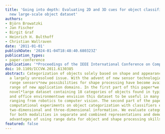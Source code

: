 ```yaml
---
title: 'Going into depth: Evaluating 2D and 3D cues for object classification on a
  new large-scale object dataset'
authors:
- Björn Browatzki
- Jan Fischer
- Birgit Graf
- Heinrich H. Bulthoff
- Christian Wallraven
date: '2011-01-01'
publishDate: '2024-01-04T18:48:40.680323Z'
publication_types:
- paper-conference
publication: '*Proceedings of the IEEE International Conference on Computer Vision*'
doi: 10.1109/ICCVW.2011.6130385
abstract: Categorization of objects solely based on shape and appearance is still
  a largely unresolved issue. With the advent of new sensor technologies*such as consumer-level
  range sensors*new possibilities for shape processing have become available for a
  range of new application domains. In the first part of this paper*we introduce a
  novel*large dataset containing 18 categories of objects found in typical household
  and office environmentswe envision this dataset to be useful in many applications
  ranging from robotics to computer vision. The second part of the paper presents
  computational experiments on object categorization with classifiers exploiting both
  two-dimensional and three-dimensional information. We evaluate categorization performance
  for both modalities in separate and combined representations and demonstrate the
  advantages of using range data for object and shape processing skills. © 2011 IEEE.
featured: false
---
```


